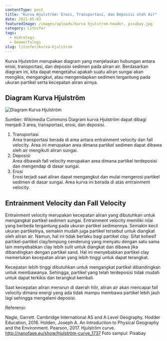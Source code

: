 ```yaml
---
contentType: post
title: "Kurva Hjulström: Erosi, Transportasi, dan Deposisi oleh Air"
date: 2021-05-03
featuredImage: /images/uploads/kurva hjulstrom-header, pixabay.jpg
category: Litosfer
tags:
  - Hidrologi
  - Geomorfologi
slug: litosfer/kurva-hjulstrom
---
```

Kurva Hjulström merupakan diagram yang menjelaskan hubungan antara erosi, transportasi, dan deposisi sedimen pada aliran air. Berdasarkan diagram ini, kita dapat mengetahui apakah suatu aliran sungai akan mengikis, mengangkut, atau mengendapkan sedimen tergantung pada ukuran partikel serta kecepatan aliran airnya.

## Diagram Kurva Hjulström

![Diagram Kurva Hjulström](https://res.cloudinary.com/supergeografi/image/upload/v1646915508/kurva_hjulstrom-diagram_wikimedia_yzkij6.png "Diagram Kurva Hjulström")

Sumber: Wikimedia Commons
Diagram kurva Hjulström dapat dibagi menjadi 3 area, transportasi, erosi, dan deposisi.

1. Transportasi\
   Area transportasi berada di area antara entrainment velocity dan fall velocity. Area ini merupakan area dimana partikel sedimen dapat dibawa oleh air mengikuti aliran sungai.
2. Deposisi\
   Area dibawah fall velocity merupakan area dimana partikel terdeposisi dan mengendap di dasar sungai.
3. Erosi\
   Erosi terjadi saat aliran dapat mengangkut dan mulai mengerosi partikel sedimen di dasar sungai. Area kurva ini berada di atas entrainment velocity.

## Entrainment Velocity dan Fall Velocity

Entrainment velocity merupakan kecepatan aliran yang dibutuhkan untuk mengangkat partikel sedimen sungai. Entrainment velocity memiliki nilai yang berbeda tergantung pada ukuran partikel sedimennya. Semakin kecil ukuran partikelnya, semakin mudah juga partikel tersebut untuk diangkat oleh aliran air. Namun, hal ini tidak berlaku bagi partikel clay. Sifat kohesif partikel-partikel clay/lempung cenderung yang menyatu dengan satu sama lain menyebabkan clay lebih sulit untuk diangkat dan dibawa jika dibandingkan dengan partikel sand. Hal ini menyebabkan partikel clay memerlukan kecepatan aliran yang lebih tinggi untuk dapat terangkat.

Kecepatan lebih tinggi dibutuhkan untuk mengangkat partikel dibandingkan untuk membawanya. Sehingga, partikel yang telah terdeposisi tidak mudah untuk dapat terkikis dan terangkut kembali.

Saat kecepatan aliran menurun di daerah hilir, aliran air akan mencapai fall velocity dimana energi yang ada tidak mampu membawa partikel lebih jauh lagi sehingga mengalami deposisi.

Referensi:

Nagle, Garrett. Cambridge International AS and A Level Geography. Hodder Education, 2016.
Holden, Joseph A. An Introduction to Physical Geography and the Environment. Pearson, 2017.
Hjulström curve. http://nanofase.eu/show/hjulström-curve_1737
Foto sampul: Pixabay